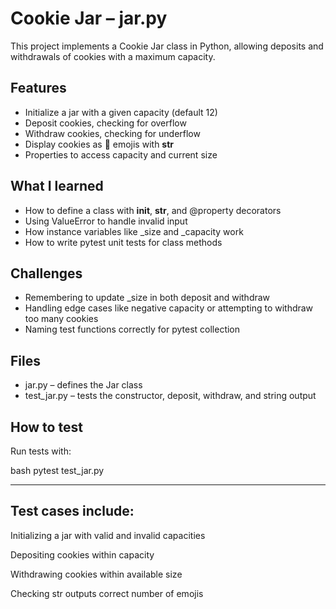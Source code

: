 # Cookie Jar – jar.py

This project implements a Cookie Jar class in Python, allowing deposits and withdrawals of cookies with a maximum capacity.

## Features
- Initialize a jar with a given capacity (default 12)
- Deposit cookies, checking for overflow
- Withdraw cookies, checking for underflow
- Display cookies as 🍪 emojis with __str__
- Properties to access capacity and current size

## What I learned
- How to define a class with __init__, __str__, and @property decorators
- Using ValueError to handle invalid input
- How instance variables like _size and _capacity work
- How to write pytest unit tests for class methods

## Challenges
- Remembering to update _size in both deposit and withdraw
- Handling edge cases like negative capacity or attempting to withdraw too many cookies
- Naming test functions correctly for pytest collection

## Files
- jar.py – defines the Jar class
- test_jar.py – tests the constructor, deposit, withdraw, and string output

## How to test

Run tests with:

bash
pytest test_jar.py

---
## Test cases include:

Initializing a jar with valid and invalid capacities

Depositing cookies within capacity

Withdrawing cookies within available size

Checking str outputs correct number of emojis